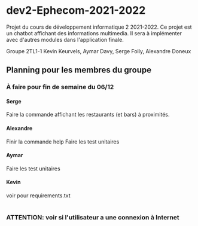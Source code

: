 # dev2-Ephecom-2021-2022
Projet du cours de développement informatique 2 2021-2022. Ce projet est un chatbot affichant des informations multimedia. Il sera à implémenter avec d'autres modules dans l'application finale.

Groupe 2TL1-1
Kevin Keurvels, Aymar Davy, Serge Folly, Alexandre Doneux

<h2>Planning pour les membres du groupe</h2>

<h3>À faire pour fin de semaine du 06/12</h3>
<h4>Serge</h4>
Faire la commande affichant les restaurants (et bars) à proximités. 

<h4>Alexandre</h4>
Finir la commande help
Faire les test unitaires

<h4>Aymar</h4>
Faire les test unitaires

<h4>Kevin</h4>
voir pour requirements.txt
<br><br>
<h3>ATTENTION: voir si l'utilisateur a une connexion à Internet</h3>
